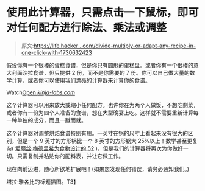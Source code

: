 # 使用此计算器，只需点击一下鼠标，即可对任何配方进行除法、乘法或调整

> 原文:[https://life hacker . com/divide-multiply-or-adapt-any-recipe-in-one-click-with-1730632423](https://lifehacker.com/divide-multiply-or-adapt-any-recipe-in-one-click-with-1730632423)

假设你有一个很棒的蛋糕食谱，但是你只有圆形的蛋糕盘。或者你有一个很棒的意大利面沙拉食谱，但只提供 2 份，而不是你需要的 7 份。你可以自己做大量的数学计算，或者你可以使用我们漂亮的计算器来计算你的食谱。

Watch[Open *kinja-labs.com*](http://kinja-labs.com/ingredient-cutter/)

这个计算器可以用来放大或缩小任何配方。也许你在为两个人做饭，不想吃剩菜，或者你有一份为四个人准备的食谱，想在大型晚宴上吃。这样就不需要重新计算每一种单独的成分，而且一蹴而就。

这个计算器对调整烘焙食谱特别有用。一英寸在锅的尺寸上看起来没有很大的区别，但是一个 9 英寸的方形锅比一个 8 英寸的方形锅大 25%以上！数学甚至更复杂( [爱丽丝·梅德里希为食物设计的 52](http://food52.com/blog/13239-how-to-make-your-baking-recipe-fit-your-pan-size) )，但是我们的计算器将再次为你做好一切。只需复制并粘贴你的配料表，并让它做工作。

现在向前迈进，随心所欲地扩展吧！(如果您发现任何错误，请务必通知我们。)

塔拉·雅各比的标题插图。T3】